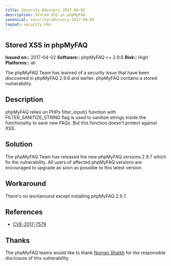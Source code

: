 ```yaml
---
title: Security Advisory 2017-04-02
description: Stored XSS in phpMyFAQ
canonical: security/advisory-2017-04-02
layout: security.hbs
---
```


## Stored XSS in phpMyFAQ

**Issued on::** 2017-04-02
**Software::** phpMyFAQ <= 2.9.6
**Risk::** High
**Platforms::** all

The phpMyFAQ Team has learned of a security issue that have been discovered in phpMyFAQ 2.9.6 and
earlier. phpMyFAQ contains a stored vulnerability.

## Description

phpMyFAQ relies on PHPs filter_input() function with FILTER_SANITIZE_STRING flag is used to sanitize strings inside
the functionality to save new FAQs. But this function doesn’t protect against XSS.

## Solution

The phpMyFAQ Team has released the new phpMyFAQ versions 2.9.7 which fix the vulnerability. All users
of affected phpMyFAQ versions are encouraged to upgrade as soon as possible to this latest version.

## Workaround

There's no workaround except installing phpMyFAQ 2.9.7.

## References

<ul>
    <li>
        <a target="_blank" rel="nofollow" href="https://cve.mitre.org/cgi-bin/cvename.cgi?name=CVE-2017-7579">
            CVE-2017-7579
        </a>
    </li>
</ul>

## Thanks

The phpMyFAQ teams would like to thank <a rel="nofollow" target="_blank" href="https://www.facebook.com/nOmanAli181">
Noman Shaikh</a> for the responsible disclosure of this vulnerability.
